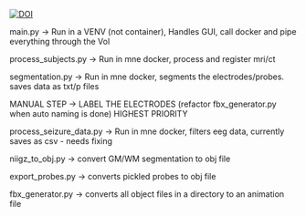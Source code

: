 [![DOI](https://zenodo.org/badge/502998245.svg)](https://zenodo.org/doi/10.5281/zenodo.12741314)

main.py ->   Run in a VENV (not container), Handles GUI, call docker and pipe everything through the Vol

process_subjects.py -> Run in mne docker, process and register mri/ct

segmentation.py ->   Run in mne docker, segments the electrodes/probes. saves data as txt/p files

MANUAL STEP -> LABEL THE ELECTRODES (refactor fbx_generator.py when auto naming is done) HIGHEST PRIORITY

process_seizure_data.py ->  Run in mne docker, filters eeg data, currently saves as csv - needs fixing

niigz_to_obj.py  -> convert GM/WM segmentation to obj file

export_probes.py -> converts pickled probes to obj file

fbx_generator.py -> converts all object files in a directory to an animation file
